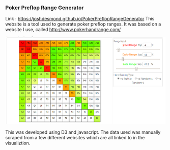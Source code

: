 ### Poker Preflop Range Generator

Link : https://joshdesmond.github.io/PokerPreflopRangeGenerator
This website is a tool used to generate poker preflop ranges. It was based on a website I use, called http://www.pokerhandrange.com/

![screenshot](screenshots/main.png)

This was developed using D3 and javascript. The data used was manually scraped from a few different websites which are all linked to in the visualiztion.
